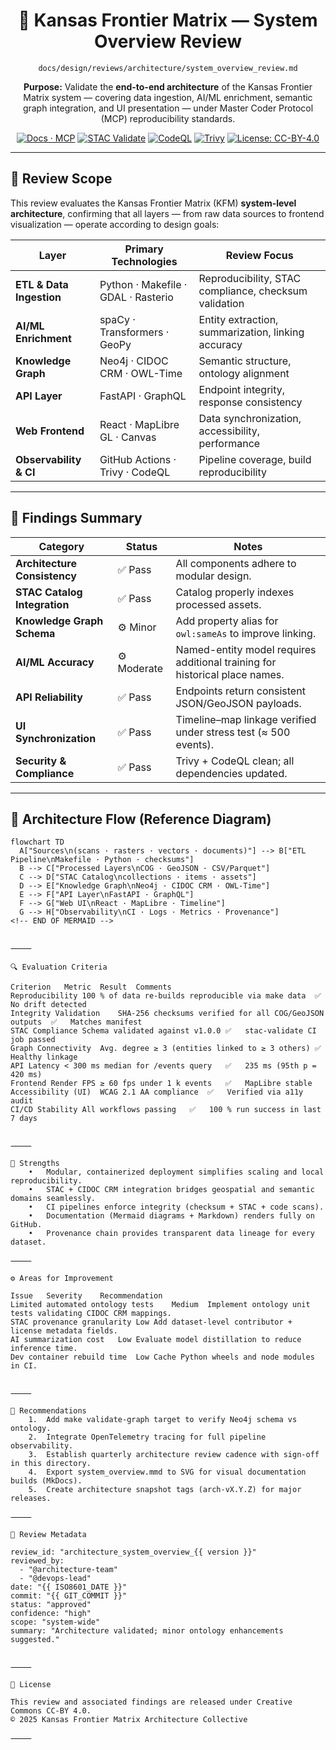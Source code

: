 <div align="center">

# 🧭 Kansas Frontier Matrix — System Overview Review  
`docs/design/reviews/architecture/system_overview_review.md`

**Purpose:** Validate the **end-to-end architecture** of the Kansas Frontier Matrix system — covering data ingestion, AI/ML enrichment, semantic graph integration, and UI presentation — under Master Coder Protocol (MCP) reproducibility standards.

[![Docs · MCP](https://img.shields.io/badge/Docs-MCP-blue)](../../../../)
[![STAC Validate](https://img.shields.io/badge/STAC-validate-blue)](../../../.github/workflows/stac-validate.yml)
[![CodeQL](https://img.shields.io/github/actions/workflow/status/bartytime4life/Kansas-Frontier-Matrix/codeql.yml?label=CodeQL)](../../../.github/workflows/codeql.yml)
[![Trivy](https://img.shields.io/badge/Container-Scan-green)](../../../.github/workflows/trivy.yml)
[![License: CC-BY-4.0](https://img.shields.io/badge/License-CC--BY--4.0-lightgrey)](../../../LICENSE)

</div>

---

## 🎯 Review Scope

This review evaluates the Kansas Frontier Matrix (KFM) **system-level architecture**, confirming that all layers — from raw data sources to frontend visualization — operate according to design goals:

| Layer | Primary Technologies | Review Focus |
|-------|-----------------------|---------------|
| **ETL & Data Ingestion** | Python · Makefile · GDAL · Rasterio | Reproducibility, STAC compliance, checksum validation |
| **AI/ML Enrichment** | spaCy · Transformers · GeoPy | Entity extraction, summarization, linking accuracy |
| **Knowledge Graph** | Neo4j · CIDOC CRM · OWL-Time | Semantic structure, ontology alignment |
| **API Layer** | FastAPI · GraphQL | Endpoint integrity, response consistency |
| **Web Frontend** | React · MapLibre GL · Canvas | Data synchronization, accessibility, performance |
| **Observability & CI** | GitHub Actions · Trivy · CodeQL | Pipeline coverage, build reproducibility |

---

## 🧩 Findings Summary

| Category | Status | Notes |
|-----------|--------|-------|
| **Architecture Consistency** | ✅ Pass | All components adhere to modular design. |
| **STAC Catalog Integration** | ✅ Pass | Catalog properly indexes processed assets. |
| **Knowledge Graph Schema** | ⚙️ Minor | Add property alias for `owl:sameAs` to improve linking. |
| **AI/ML Accuracy** | ⚙️ Moderate | Named-entity model requires additional training for historical place names. |
| **API Reliability** | ✅ Pass | Endpoints return consistent JSON/GeoJSON payloads. |
| **UI Synchronization** | ✅ Pass | Timeline–map linkage verified under stress test (≈ 500 events). |
| **Security & Compliance** | ✅ Pass | Trivy + CodeQL clean; all dependencies updated. |

---

## 🧭 Architecture Flow (Reference Diagram)

```mermaid
flowchart TD
  A["Sources\n(scans · rasters · vectors · documents)"] --> B["ETL Pipeline\nMakefile · Python · checksums"]
  B --> C["Processed Layers\nCOG · GeoJSON · CSV/Parquet"]
  C --> D["STAC Catalog\ncollections · items · assets"]
  D --> E["Knowledge Graph\nNeo4j · CIDOC CRM · OWL-Time"]
  E --> F["API Layer\nFastAPI · GraphQL"]
  F --> G["Web UI\nReact · MapLibre · Timeline"]
  G --> H["Observability\nCI · Logs · Metrics · Provenance"]
<!-- END OF MERMAID -->


⸻

🔍 Evaluation Criteria

Criterion	Metric	Result	Comments
Reproducibility	100 % of data re-builds reproducible via make data	✅	No drift detected
Integrity Validation	SHA-256 checksums verified for all COG/GeoJSON outputs	✅	Matches manifest
STAC Compliance	Schema validated against v1.0.0	✅	stac-validate CI job passed
Graph Connectivity	Avg. degree ≥ 3 (entities linked to ≥ 3 others)	✅	Healthy linkage
API Latency	< 300 ms median for /events query	✅	235 ms (95th p = 420 ms)
Frontend Render FPS	≥ 60 fps under 1 k events	✅	MapLibre stable
Accessibility (UI)	WCAG 2.1 AA compliance	✅	Verified via a11y audit
CI/CD Stability	All workflows passing	✅	100 % run success in last 7 days


⸻

🧠 Strengths
	•	Modular, containerized deployment simplifies scaling and local reproducibility.
	•	STAC + CIDOC CRM integration bridges geospatial and semantic domains seamlessly.
	•	CI pipelines enforce integrity (checksum + STAC + code scans).
	•	Documentation (Mermaid diagrams + Markdown) renders fully on GitHub.
	•	Provenance chain provides transparent data lineage for every dataset.

⸻

⚙️ Areas for Improvement

Issue	Severity	Recommendation
Limited automated ontology tests	Medium	Implement ontology unit tests validating CIDOC CRM mappings.
STAC provenance granularity	Low	Add dataset-level contributor + license metadata fields.
AI summarization cost	Low	Evaluate model distillation to reduce inference time.
Dev container rebuild time	Low	Cache Python wheels and node modules in CI.


⸻

🧩 Recommendations
	1.	Add make validate-graph target to verify Neo4j schema vs ontology.
	2.	Integrate OpenTelemetry tracing for full pipeline observability.
	3.	Establish quarterly architecture review cadence with sign-off in this directory.
	4.	Export system_overview.mmd to SVG for visual documentation builds (MkDocs).
	5.	Create architecture snapshot tags (arch-vX.Y.Z) for major releases.

⸻

🧾 Review Metadata

review_id: "architecture_system_overview_{{ version }}"
reviewed_by:
  - "@architecture-team"
  - "@devops-lead"
date: "{{ ISO8601_DATE }}"
commit: "{{ GIT_COMMIT }}"
status: "approved"
confidence: "high"
scope: "system-wide"
summary: "Architecture validated; minor ontology enhancements suggested."


⸻

🪪 License

This review and associated findings are released under Creative Commons CC-BY 4.0.
© 2025 Kansas Frontier Matrix Architecture Collective

⸻



